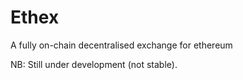 # Ethex
A fully on-chain decentralised exchange for ethereum

NB: Still under development (not stable).
